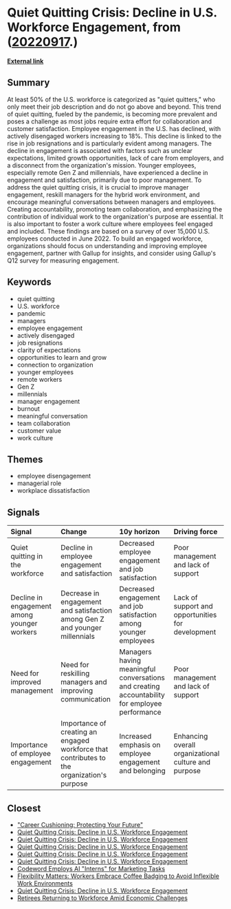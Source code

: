 # __Quiet Quitting Crisis: Decline in U.S. Workforce Engagement__, from ([20220917](https://kghosh.substack.com/p/20220917).)

__[External link](https://www.gallup.com/workplace/398306/quiet-quitting-real.aspx)__



## Summary

At least 50% of the U.S. workforce is categorized as "quiet quitters," who only meet their job description and do not go above and beyond. This trend of quiet quitting, fueled by the pandemic, is becoming more prevalent and poses a challenge as most jobs require extra effort for collaboration and customer satisfaction. Employee engagement in the U.S. has declined, with actively disengaged workers increasing to 18%. This decline is linked to the rise in job resignations and is particularly evident among managers. The decline in engagement is associated with factors such as unclear expectations, limited growth opportunities, lack of care from employers, and a disconnect from the organization's mission. Younger employees, especially remote Gen Z and millennials, have experienced a decline in engagement and satisfaction, primarily due to poor management. To address the quiet quitting crisis, it is crucial to improve manager engagement, reskill managers for the hybrid work environment, and encourage meaningful conversations between managers and employees. Creating accountability, promoting team collaboration, and emphasizing the contribution of individual work to the organization's purpose are essential. It is also important to foster a work culture where employees feel engaged and included. These findings are based on a survey of over 15,000 U.S. employees conducted in June 2022. To build an engaged workforce, organizations should focus on understanding and improving employee engagement, partner with Gallup for insights, and consider using Gallup's Q12 survey for measuring engagement.

## Keywords

* quiet quitting
* U.S. workforce
* pandemic
* managers
* employee engagement
* actively disengaged
* job resignations
* clarity of expectations
* opportunities to learn and grow
* connection to organization
* younger employees
* remote workers
* Gen Z
* millennials
* manager engagement
* burnout
* meaningful conversation
* team collaboration
* customer value
* work culture

## Themes

* employee disengagement
* managerial role
* workplace dissatisfaction

## Signals

| Signal                                      | Change                                                                                     | 10y horizon                                                                                   | Driving force                                        |
|:--------------------------------------------|:-------------------------------------------------------------------------------------------|:----------------------------------------------------------------------------------------------|:-----------------------------------------------------|
| Quiet quitting in the workforce             | Decline in employee engagement and satisfaction                                            | Decreased employee engagement and job satisfaction                                            | Poor management and lack of support                  |
| Decline in engagement among younger workers | Decrease in engagement and satisfaction among Gen Z and younger millennials                | Decreased engagement and job satisfaction among younger employees                             | Lack of support and opportunities for development    |
| Need for improved management                | Need for reskilling managers and improving communication                                   | Managers having meaningful conversations and creating accountability for employee performance | Poor management and lack of support                  |
| Importance of employee engagement           | Importance of creating an engaged workforce that contributes to the organization's purpose | Increased emphasis on employee engagement and belonging                                       | Enhancing overall organizational culture and purpose |

## Closest

* ["Career Cushioning: Protecting Your Future"](9f6a82373421931ea7e960ae526ff457)
* [Quiet Quitting Crisis: Decline in U.S. Workforce Engagement](1e45d2fc84595f57564761a068038652)
* [Quiet Quitting Crisis: Decline in U.S. Workforce Engagement](1e45d2fc84595f57564761a068038652)
* [Quiet Quitting Crisis: Decline in U.S. Workforce Engagement](1e45d2fc84595f57564761a068038652)
* [Quiet Quitting Crisis: Decline in U.S. Workforce Engagement](1e45d2fc84595f57564761a068038652)
* [Quiet Quitting Crisis: Decline in U.S. Workforce Engagement](1e45d2fc84595f57564761a068038652)
* [Codeword Employs AI "Interns" for Marketing Tasks](5965b7dd732cc0a0062bde87207b0a77)
* [Flexibility Matters: Workers Embrace Coffee Badging to Avoid Inflexible Work Environments](0ebb89e118bf02cadd16c16bc3f06f63)
* [Quiet Quitting Crisis: Decline in U.S. Workforce Engagement](1e45d2fc84595f57564761a068038652)
* [Retirees Returning to Workforce Amid Economic Challenges](2a489a36a1fa238ae4e3d65423f52e92)